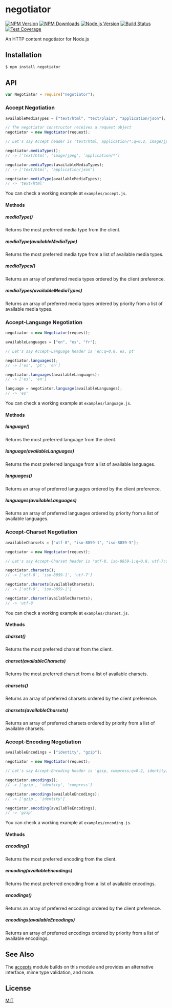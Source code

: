 # negotiator

[![NPM Version][npm-image]][npm-url]
[![NPM Downloads][downloads-image]][downloads-url]
[![Node.js Version][node-version-image]][node-version-url]
[![Build Status][travis-image]][travis-url]
[![Test Coverage][coveralls-image]][coveralls-url]

An HTTP content negotiator for Node.js

## Installation

```sh
$ npm install negotiator
```

## API

```js
var Negotiator = require("negotiator");
```

### Accept Negotiation

```js
availableMediaTypes = ["text/html", "text/plain", "application/json"];

// The negotiator constructor receives a request object
negotiator = new Negotiator(request);

// Let's say Accept header is 'text/html, application/*;q=0.2, image/jpeg;q=0.8'

negotiator.mediaTypes();
// -> ['text/html', 'image/jpeg', 'application/*']

negotiator.mediaTypes(availableMediaTypes);
// -> ['text/html', 'application/json']

negotiator.mediaType(availableMediaTypes);
// -> 'text/html'
```

You can check a working example at `examples/accept.js`.

#### Methods

##### mediaType()

Returns the most preferred media type from the client.

##### mediaType(availableMediaType)

Returns the most preferred media type from a list of available media types.

##### mediaTypes()

Returns an array of preferred media types ordered by the client preference.

##### mediaTypes(availableMediaTypes)

Returns an array of preferred media types ordered by priority from a list of
available media types.

### Accept-Language Negotiation

```js
negotiator = new Negotiator(request);

availableLanguages = ["en", "es", "fr"];

// Let's say Accept-Language header is 'en;q=0.8, es, pt'

negotiator.languages();
// -> ['es', 'pt', 'en']

negotiator.languages(availableLanguages);
// -> ['es', 'en']

language = negotiator.language(availableLanguages);
// -> 'es'
```

You can check a working example at `examples/language.js`.

#### Methods

##### language()

Returns the most preferred language from the client.

##### language(availableLanguages)

Returns the most preferred language from a list of available languages.

##### languages()

Returns an array of preferred languages ordered by the client preference.

##### languages(availableLanguages)

Returns an array of preferred languages ordered by priority from a list of
available languages.

### Accept-Charset Negotiation

```js
availableCharsets = ["utf-8", "iso-8859-1", "iso-8859-5"];

negotiator = new Negotiator(request);

// Let's say Accept-Charset header is 'utf-8, iso-8859-1;q=0.8, utf-7;q=0.2'

negotiator.charsets();
// -> ['utf-8', 'iso-8859-1', 'utf-7']

negotiator.charsets(availableCharsets);
// -> ['utf-8', 'iso-8859-1']

negotiator.charset(availableCharsets);
// -> 'utf-8'
```

You can check a working example at `examples/charset.js`.

#### Methods

##### charset()

Returns the most preferred charset from the client.

##### charset(availableCharsets)

Returns the most preferred charset from a list of available charsets.

##### charsets()

Returns an array of preferred charsets ordered by the client preference.

##### charsets(availableCharsets)

Returns an array of preferred charsets ordered by priority from a list of
available charsets.

### Accept-Encoding Negotiation

```js
availableEncodings = ["identity", "gzip"];

negotiator = new Negotiator(request);

// Let's say Accept-Encoding header is 'gzip, compress;q=0.2, identity;q=0.5'

negotiator.encodings();
// -> ['gzip', 'identity', 'compress']

negotiator.encodings(availableEncodings);
// -> ['gzip', 'identity']

negotiator.encoding(availableEncodings);
// -> 'gzip'
```

You can check a working example at `examples/encoding.js`.

#### Methods

##### encoding()

Returns the most preferred encoding from the client.

##### encoding(availableEncodings)

Returns the most preferred encoding from a list of available encodings.

##### encodings()

Returns an array of preferred encodings ordered by the client preference.

##### encodings(availableEncodings)

Returns an array of preferred encodings ordered by priority from a list of
available encodings.

## See Also

The [accepts](https://npmjs.org/package/accepts#readme) module builds on
this module and provides an alternative interface, mime type validation,
and more.

## License

[MIT](LICENSE)

[npm-image]: https://img.shields.io/npm/v/negotiator.svg
[npm-url]: https://npmjs.org/package/negotiator
[node-version-image]: https://img.shields.io/node/v/negotiator.svg
[node-version-url]: https://nodejs.org/en/download/
[travis-image]: https://img.shields.io/travis/jshttp/negotiator/master.svg
[travis-url]: https://travis-ci.org/jshttp/negotiator
[coveralls-image]: https://img.shields.io/coveralls/jshttp/negotiator/master.svg
[coveralls-url]: https://coveralls.io/r/jshttp/negotiator?branch=master
[downloads-image]: https://img.shields.io/npm/dm/negotiator.svg
[downloads-url]: https://npmjs.org/package/negotiator
